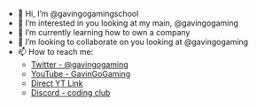 - 👋 Hi, I’m @gavingogamingschool
- 👀 I’m interested in you looking at my main, @gavingogaming
- 🌱 I’m currently learning how to own a company
- 💞️ I’m looking to collaborate on you looking at @gavingogaming
- 📫 How to reach me:
  - [Twitter - @gavingogaming](https://twitter.com/gavingogaming)
  - [YouTube - GavinGoGaming](https://youtube.gavingogaming.com)
  - [Direct YT Link](https://youtube.com/gavingogaming)
  - [Discord - coding club](https://dsc.gg/gavin)
